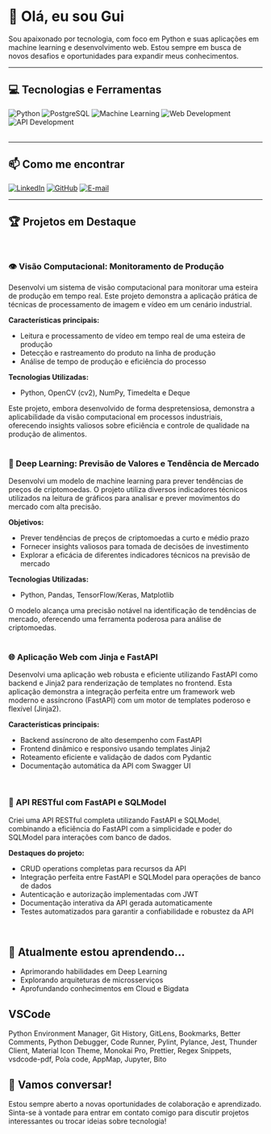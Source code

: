 # 👋 Olá, eu sou Gui



Sou apaixonado por tecnologia, com foco em Python e suas aplicações em machine learning e desenvolvimento web. Estou sempre em busca de novos desafios e oportunidades para expandir meus conhecimentos.
<br>
***
## 💻 Tecnologias e Ferramentas

![Python](https://img.shields.io/badge/-Python-3776AB?style=flat-square&logo=Python&logoColor=white)
![PostgreSQL](https://img.shields.io/badge/-PostgreSQL-336791?style=flat-square&logo=PostgreSQL&logoColor=white)
![Machine Learning](https://img.shields.io/badge/-Machine%20Learning-FF6F00?style=flat-square&logo=TensorFlow&logoColor=white)
![Web Development](https://img.shields.io/badge/-Web%20Development-E34F26?style=flat-square&logo=HTML5&logoColor=white)
![API Development](https://img.shields.io/badge/-API%20Development-009688?style=flat-square&logo=FastAPI&logoColor=white)
<br>
<br>
***
## 📫 Como me encontrar
[![LinkedIn](https://img.shields.io/badge/-LinkedIn-0077B5?style=flat-square&logo=LinkedIn&logoColor=white)](https://www.linkedin.com/in/guilherme-montanari-946ab6297/)
[![GitHub](https://img.shields.io/badge/-GitHub-181717?style=flat-square&logo=GitHub&logoColor=white)](https://github.com/gui-montanari)
[![E-mail](https://img.shields.io/badge/-Email-D14836?style=flat-square&logo=Gmail&logoColor=white)](mailto:guilhermemontanari8@gmail.com)
<br>
***

## 🏆 Projetos em Destaque
</div>
<br>

### 👁️ Visão Computacional: Monitoramento de Produção

Desenvolvi um sistema de visão computacional para monitorar uma esteira de produção em tempo real. Este projeto demonstra a aplicação prática de técnicas de processamento de imagem e vídeo em um cenário industrial.

**Características principais:**
- Leitura e processamento de vídeo em tempo real de uma esteira de produção
- Detecção e rastreamento do produto na linha de produção
- Análise de tempo de produção e eficiência do processo

**Tecnologias Utilizadas:**
- Python, OpenCV (cv2), NumPy, Timedelta e Deque

Este projeto, embora desenvolvido de forma despretensiosa, demonstra a aplicabilidade da visão computacional em processos industriais, oferecendo insights valiosos sobre eficiência e controle de qualidade na produção de alimentos.
<br>
<br>
### 🤖 Deep Learning: Previsão de Valores e Tendência de Mercado

Desenvolvi um modelo de machine learning para prever tendências de preços de criptomoedas. O projeto utiliza diversos indicadores técnicos utilizados na leitura de gráficos para analisar e prever movimentos do mercado com alta precisão.

**Objetivos:**
- Prever tendências de preços de criptomoedas a curto e médio prazo
- Fornecer insights valiosos para tomada de decisões de investimento
- Explorar a eficácia de diferentes indicadores técnicos na previsão de mercado

**Tecnologias Utilizadas:**
- Python, Pandas, TensorFlow/Keras, Matplotlib

O modelo alcança uma precisão notável na identificação de tendências de mercado, oferecendo uma ferramenta poderosa para análise de criptomoedas.
<br>
<br>
### 🌐 Aplicação Web com Jinja e FastAPI

Desenvolvi uma aplicação web robusta e eficiente utilizando FastAPI como backend e Jinja2 para renderização de templates no frontend. Esta aplicação demonstra a integração perfeita entre um framework web moderno e assíncrono (FastAPI) com um motor de templates poderoso e flexível (Jinja2).

**Características principais:**
- Backend assíncrono de alto desempenho com FastAPI
- Frontend dinâmico e responsivo usando templates Jinja2
- Roteamento eficiente e validação de dados com Pydantic
- Documentação automática da API com Swagger UI
<br>

### 🔗 API RESTful com FastAPI e SQLModel

Criei uma API RESTful completa utilizando FastAPI e SQLModel, combinando a eficiência do FastAPI com a simplicidade e poder do SQLModel para interações com banco de dados.

**Destaques do projeto:**
- CRUD operations completas para recursos da API
- Integração perfeita entre FastAPI e SQLModel para operações de banco de dados
- Autenticação e autorização implementadas com JWT
- Documentação interativa da API gerada automaticamente
- Testes automatizados para garantir a confiabilidade e robustez da API
<br>

## 🌱 Atualmente estou aprendendo...<br>
- Aprimorando habilidades em Deep Learning<br>
- Explorando arquiteturas de microsserviços<br>
- Aprofundando conhecimentos em Cloud e Bigdata<br>

## VSCode<br>
Python Environment Manager, Git History, GitLens, Bookmarks, Better Comments, Python Debugger, Code Runner, Pylint, Pylance, Jest, Thunder Client, Material Icon Theme, Monokai Pro, Prettier, Regex Snippets, vsdcode-pdf, Pola code, AppMap, Jupyter, Bito
<br>

## 💬 Vamos conversar!
Estou sempre aberto a novas oportunidades de colaboração e aprendizado. Sinta-se à vontade para entrar em contato comigo para discutir projetos interessantes ou trocar ideias sobre tecnologia!
